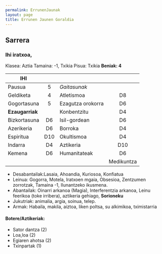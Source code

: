 ```yaml
---
permalink: ErrunenJaunak
layout: page
title: Errunen Jaunen Goraldia
---
```

## Sarrera 

### Ihi iratxoa, 
Klasea: Aztia
Tamaina: -1, Txikia
Pisua: Txikia
**Beniak: 4**



| IHI   |      |             |      |
| ---------- | :--: | ------------ | :--: |
|     Pausua      | 5       |  *Gaitasunak*  |    |
|   Geldiketa        |  4      |  Atletismoa |  D8 |
|   Gogortasuna        |  5      |  Ezagutza orokorra   |  D6   |
| **Ezaugarriak** |      |  Konbentzitu    |   D4   |
| Bizkortasuna    |  D6    | Isil-gordean  |  D6   |
| Azerikeria    |  D6    |    Borroka     |  D4  |
| Espiritua    |  D10    |  Okultismoa    |  D4    |
| Indarra  |  D4    |       Aztikeria | D10   |
| Kemena    |  D6    |      Humanitateak | D6   |
|           |        |   | Medikuntza | D6   |

- Desabantailak:Lasaia, Ahoandia, Kuriosoa, Konfiatua
- Leinua: Gogorra, Motela, Iratxoen mgaia, Obsesioa, Zentzumen zorrotzak, Tamaina -1, Ilunantzeko ikusmena.
- Abantailak: Oinarri arkanoa (Magia), Interferentzia arkanoa, Leinu feerikoa (toke irribera), aztikeria gehiago, **Sorioneku** 
- Jukutriak: animalia, argia, soinua, telep.
- Armak: Habaila, makila, aiztoa, liken poltsa, su alkimikoa, tximistarria
#### Botere/Aztikeriak:
  - Sator dantza (2)
  - Loa,loa (2)
  - Egiaren ahotsa (2)
  - Txinpartak (1)



